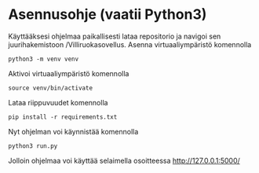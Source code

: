 # Asennusohje (vaatii Python3)
Käyttääksesi ohjelmaa paikallisesti lataa repositorio ja navigoi sen juurihakemistoon /Villiruokasovellus.
Asenna virtuaaliympäristö komennolla

    python3 -m venv venv

Aktivoi virtuaaliympäristö komennolla

    source venv/bin/activate

Lataa riippuvuudet komennolla 


    pip install -r requirements.txt

Nyt ohjelman voi käynnistää komennolla

    python3 run.py

Jolloin ohjelmaa voi käyttää selaimella osoitteessa http://127.0.0.1:5000/
